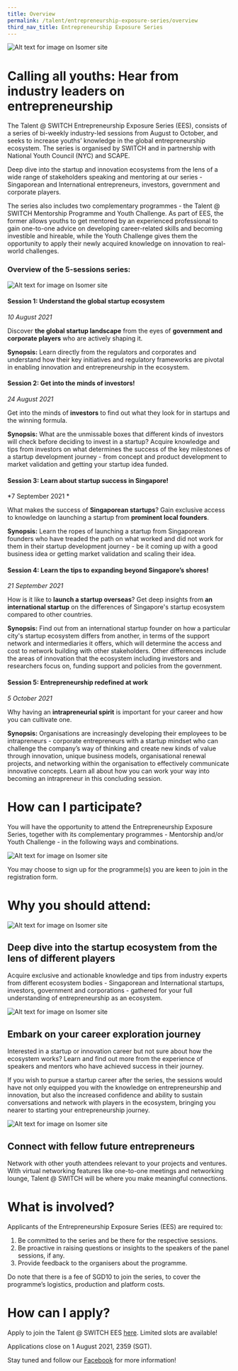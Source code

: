 ```yaml
---
title: Overview
permalink: /talent/entrepreneurship-exposure-series/overview
third_nav_title: Entrepreneurship Exposure Series
---
```

![Alt text for image on Isomer site](/images/ees_banner.png)
# Calling all youths: Hear from industry leaders on entrepreneurship

The Talent @ SWITCH Entrepreneurship Exposure Series (EES), consists of a series of bi-weekly industry-led sessions from August to October, and seeks to increase youths’ knowledge in the global entrepreneurship ecosystem. The series is organised by SWITCH and in partnership with National Youth Council (NYC) and SCAPE.

Deep dive into the startup and innovation ecosystems from the lens of a wide range of stakeholders speaking and mentoring at our series - Singaporean and International entrepreneurs, investors, government and corporate players.

The series also includes two complementary programmes - the Talent @ SWITCH Mentorship Programme and Youth Challenge. As part of EES, the former allows youths to get mentored by an experienced professional to gain one-to-one advice on developing career-related skills and becoming investible and hireable, while the Youth Challenge gives them the opportunity to apply their newly acquired knowledge on innovation to real-world challenges.

### Overview of the 5-sessions series:
![Alt text for image on Isomer site](/images/ees%20schedule.png)
#### Session 1: Understand the global startup ecosystem
*10 August 2021*

Discover **the global startup landscape** from the eyes of **government and corporate players** who are actively shaping it.

**Synopsis:** Learn directly from the regulators and corporates and understand how their key initiatives and regulatory frameworks are pivotal in enabling innovation and entrepreneurship in the ecosystem.

#### Session 2: Get into the minds of investors!
*24 August 2021*

Get into the minds of **investors** to find out what they look for in startups and the winning formula.

**Synopsis:** What are the unmissable boxes that different kinds of investors will check before deciding to invest in a startup? Acquire knowledge and tips from investors on what determines the success of the key milestones of a startup development journey - from concept and product development to market validation and getting your startup idea funded.

#### Session 3: Learn about startup success in Singapore!
*7 September 2021 *

What makes the success of  **Singaporean startups**? Gain exclusive access to knowledge on launching a startup from **prominent local founders**. 

**Synopsis:** Learn the ropes of launching a startup from Singaporean founders who have treaded the path on what worked and did not work for them in their startup development journey - be it coming up with a good business idea or getting market validation and scaling their idea.

#### Session 4: Learn the tips to expanding beyond Singapore’s shores!
*21 September 2021*

How is it like to **launch a startup overseas**? Get deep insights from **an international startup** on the differences of Singapore's startup ecosystem compared to other countries. 

**Synopsis:** Find out from an international startup founder on how a particular city's startup ecosystem differs from another, in terms of the support network and intermediaries it offers, which will determine the access and cost to network building with other stakeholders. Other differences include the areas of innovation that the ecosystem including investors and researchers focus on, funding support and policies from the government.

#### Session 5: Entrepreneurship redefined at work
*5 October 2021*

Why having an **intrapreneurial spirit** is important for your career and how you can cultivate one.

**Synopsis:** Organisations are increasingly  developing their employees to be intrapreneurs - corporate entrepreneurs with a startup mindset who can challenge the company’s way of thinking and create new kinds of value through innovation, unique business models, organisational renewal projects, and networking within the organisation to effectively communicate innovative concepts. Learn all about how you can work your way into becoming an intrapreneur in this concluding session.

# How can I participate?
You will have the opportunity to attend the Entrepreneurship Exposure Series, together with its complementary programmes - Mentorship and/or Youth Challenge - in the following ways and combinations.

![Alt text for image on Isomer site](/images/EES_participation.jpeg)

You may choose to sign up for the programme(s) you are keen to join in the registration form.
# Why you should attend:
![Alt text for image on Isomer site](/images/Others%202.jpg)
## Deep dive into the startup ecosystem from the lens of different players
Acquire exclusive and actionable knowledge and tips from industry experts from different ecosystem bodies - Singaporean and International startups, investors, government and corporations - gathered for your full understanding of entrepreneurship as an ecosystem.

![Alt text for image on Isomer site](/images/Others.jpg)
## Embark on your career exploration journey
Interested in a startup or innovation career but not sure about how the ecosystem works? Learn and find out more from the experience of speakers and mentors who have achieved success in their journey.

If you wish to pursue a startup career after the series, the sessions would have not only equipped you with the knowledge on entrepreneurship and innovation, but also the increased confidence and ability to sustain conversations and network with players in the ecosystem, bringing you nearer to starting your entrepreneurship journey.

![Alt text for image on Isomer site](/images/Youth4.jpg)
## Connect with fellow future entrepreneurs
Network with other youth attendees relevant to your projects and ventures. With virtual networking features like one-to-one meetings and networking lounge, Talent @ SWITCH will be where you make meaningful connections.

# What is involved?
Applicants of the Entrepreneurship Exposure Series (EES) are required to:
1. Be committed to the series and be there for the respective sessions.
2. Be proactive in raising questions or insights to the speakers of the panel sessions, if any.
3. Provide feedback to the organisers about the programme.

Do note that there is a fee of SGD10 to join the series, to cover the programme’s logistics, production and platform costs.

# How can I apply?
Apply to join the Talent @ SWITCH EES [here](https://bit.ly/367daDG). Limited slots are available!

Applications close on 1 August 2021, 2359 (SGT).


Stay tuned and follow our [Facebook](https://www.facebook.com/SwitchSingapore/) for more information!
